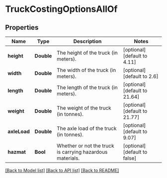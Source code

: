 # TruckCostingOptionsAllOf

## Properties
Name | Type | Description | Notes
------------ | ------------- | ------------- | -------------
**height** | **Double** | The height of the truck (in meters). | [optional] [default to 4.11]
**width** | **Double** | The width of the truck (in meters). | [optional] [default to 2.6]
**length** | **Double** | The length of the truck (in meters). | [optional] [default to 21.64]
**weight** | **Double** | The weight of the truck (in tonnes). | [optional] [default to 21.77]
**axleLoad** | **Double** | The axle load of the truck (in tonnes). | [optional] [default to 9.07]
**hazmat** | **Bool** | Whether or not the truck is carrying hazardous materials. | [optional] [default to false]

[[Back to Model list]](../README.md#documentation-for-models) [[Back to API list]](../README.md#documentation-for-api-endpoints) [[Back to README]](../README.md)


